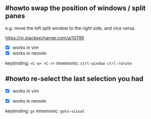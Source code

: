## #howto swap the position of windows / split panes

e.g. move the left split window to the right side, and vice versa.

https://vi.stackexchange.com/a/10796

- [x] works in vim
- [x] works in neovim

keybinding: `<C-w> <C-r>`
mnemonic: `ctrl-window ctrl-rotate`

## #howto re-select the last selection you had

- [x] works in vim
- [x] works in neovim


keybinding: `gv`
mnemonic: `goto-visual`
